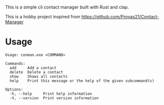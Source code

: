 This is a simple cli contact manager built with Rust and clap.

This is a hobby project inspired from https://github.com/Proyas21/Contact-Manager

# Usage

```
Usage: conman.exe <COMMAND>

Commands:
  add     Add a contact
  delete  Delete a contact
  show    Shows all contacts
  help    Print this message or the help of the given subcommand(s)

Options:
  -h, --help     Print help information
  -V, --version  Print version information
```
